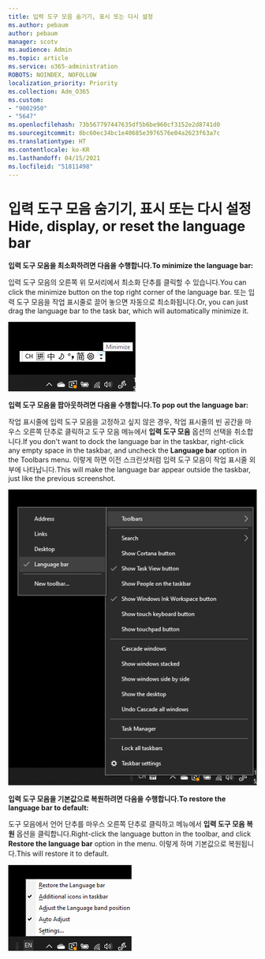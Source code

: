 ```yaml
---
title: 입력 도구 모음 숨기기, 표시 또는 다시 설정
ms.author: pebaum
author: pebaum
manager: scotv
ms.audience: Admin
ms.topic: article
ms.service: o365-administration
ROBOTS: NOINDEX, NOFOLLOW
localization_priority: Priority
ms.collection: Adm_O365
ms.custom:
- "9002950"
- "5647"
ms.openlocfilehash: 73b567797447635df5b6be960cf3152e2d8741d0
ms.sourcegitcommit: 8bc60ec34bc1e40685e3976576e04a2623f63a7c
ms.translationtype: HT
ms.contentlocale: ko-KR
ms.lasthandoff: 04/15/2021
ms.locfileid: "51811498"
---
```

# <a name="hide-display-or-reset-the-language-bar"></a><span data-ttu-id="c5b0d-102">입력 도구 모음 숨기기, 표시 또는 다시 설정</span><span class="sxs-lookup"><span data-stu-id="c5b0d-102">Hide, display, or reset the language bar</span></span>

<span data-ttu-id="c5b0d-103">**입력 도구 모음을 최소화하려면 다음을 수행합니다.**</span><span class="sxs-lookup"><span data-stu-id="c5b0d-103">**To minimize the language bar:**</span></span>

<span data-ttu-id="c5b0d-104">입력 도구 모음의 오른쪽 위 모서리에서 최소화 단추를 클릭할 수 있습니다.</span><span class="sxs-lookup"><span data-stu-id="c5b0d-104">You can click the minimize button on the top right corner of the language bar.</span></span> <span data-ttu-id="c5b0d-105">또는 입력 도구 모음을 작업 표시줄로 끌어 놓으면 자동으로 최소화됩니다.</span><span class="sxs-lookup"><span data-stu-id="c5b0d-105">Or, you can just drag the language bar to the task bar, which will automatically minimize it.</span></span>

![입력 도구 모음 최소화](media/minimize-language-bar.png)

<span data-ttu-id="c5b0d-107">**입력 도구 모음을 팝아웃하려면 다음을 수행합니다.**</span><span class="sxs-lookup"><span data-stu-id="c5b0d-107">**To pop out the language bar:**</span></span>

<span data-ttu-id="c5b0d-108">작업 표시줄에 입력 도구 모음을 고정하고 싶지 않은 경우, 작업 표시줄의 빈 공간을 마우스 오른쪽 단추로 클릭하고 도구 모음 메뉴에서 **입력 도구 모음** 옵션의 선택을 취소합니다.</span><span class="sxs-lookup"><span data-stu-id="c5b0d-108">If you don't want to dock the language bar in the taskbar, right-click any empty space in the taskbar, and uncheck the **Language bar** option in the Toolbars menu.</span></span> <span data-ttu-id="c5b0d-109">이렇게 하면 이전 스크린샷처럼 입력 도구 모음이 작업 표시줄 외부에 나타납니다.</span><span class="sxs-lookup"><span data-stu-id="c5b0d-109">This will make the language bar appear outside the taskbar, just like the previous screenshot.</span></span>

![입력 도구 모음 팝아웃](media/pop-out-language-bar.png)

<span data-ttu-id="c5b0d-111">**입력 도구 모음을 기본값으로 복원하려면 다음을 수행합니다.**</span><span class="sxs-lookup"><span data-stu-id="c5b0d-111">**To restore the language bar to default:**</span></span>

<span data-ttu-id="c5b0d-112">도구 모음에서 언어 단추를 마우스 오른쪽 단추로 클릭하고 메뉴에서 **입력 도구 모음 복원** 옵션을 클릭합니다.</span><span class="sxs-lookup"><span data-stu-id="c5b0d-112">Right-click the language button in the toolbar, and click **Restore the language bar** option in the menu.</span></span> <span data-ttu-id="c5b0d-113">이렇게 하며 기본값으로 복원됩니다.</span><span class="sxs-lookup"><span data-stu-id="c5b0d-113">This will restore it to default.</span></span>

![입력 도구 모음 복원](media/restore-language-bar.png)
